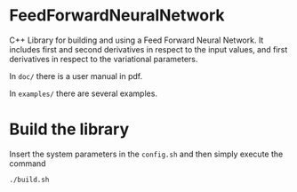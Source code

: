 
# FeedForwardNeuralNetwork

C++ Library for building and using a Feed Forward Neural Network.
It includes first and second derivatives in respect to the input values, and first derivatives in respect to the variational parameters.

In `doc/` there is a user manual in pdf.

In `examples/` there are several examples.



# Build the library

Insert the system parameters in the `config.sh` and then simply execute the command

   `./build.sh`
